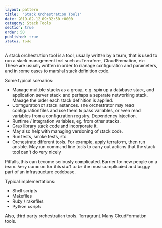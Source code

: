 ```yaml
---
layout: pattern
title:  "Stack Orchestration Tools"
date: 2019-02-12 09:32:50 +0000
category: Stack Tools
section: true
order: 50
published: true
status: todo
---
```


A stack orchestration tool is a tool, usually written by a team, that is used to run a stack management tool such as Terraform, CloudFormation, etc. These are usually written in order to manage configuration and parameters, and in some cases to marshal stack definition code.

Some typical scenarios:

- Manage multiple stacks as a group, e.g. spin up a database stack, and application server stack, and perhaps a separate networking stack. Manage the order each stack definition is applied.
- Configuration of stack instances. The orchestrator may read configuration files and use them to pass variables, or even read variables from a configuration registry. Dependency injection.
- Runtime / integration variables, eg. from other stacks.
- Grab library stack code and incorporate it.
- May also help with managing versioning of stack code.
- Run tests, smoke tests, etc.
- Orchestrate different tools. For example, apply terraform, then run ansible. May run command line tools to carry out actions that the stack tool can't do very nicely.

Pitfalls, this can become seriously complicated. Barrier for new people on a team. Very common for this stuff to be the most complicated and buggy part of an infrastructure codebase.

Typical implementations:
- Shell scripts
- Makefiles
- Ruby / rakefiles
- Python scripts

Also, third party orchestration tools. Terragrunt. Many CloudFormation tools.

